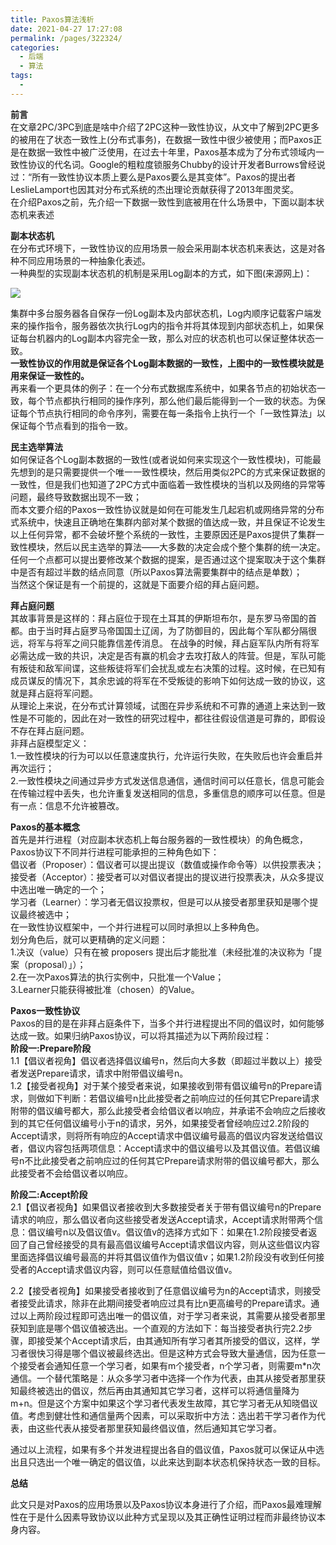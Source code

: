 ```yaml
---
title: Paxos算法浅析
date: 2021-04-27 17:27:08
permalink: /pages/322324/
categories:
  - 后端
  - 算法
tags:
  - 
---
```

**前言**  
在文章2PC/3PC到底是啥中介绍了2PC这种一致性协议，从文中了解到2PC更多的被用在了状态一致性上(分布式事务)，在数据一致性中很少被使用；而Paxos正是在数据一致性中被广泛使用，在过去十年里，Paxos基本成为了分布式领域内一致性协议的代名词。Google的粗粒度锁服务Chubby的设计开发者Burrows曾经说过：“所有一致性协议本质上要么是Paxos要么是其变体”。Paxos的提出者LeslieLamport也因其对分布式系统的杰出理论贡献获得了2013年图灵奖。  
在介绍Paxos之前，先介绍一下数据一致性到底被用在什么场景中，下面以副本状态机来表述

**副本状态机**  
在分布式环境下，一致性协议的应用场景一般会采用副本状态机来表达，这是对各种不同应用场景的一种抽象化表述。  
一种典型的实现副本状态机的机制是采用Log副本的方式，如下图(来源网上)：

![](https://static.oschina.net/uploads/space/2016/1217/161601_jKl0_159239.png)

集群中多台服务器各自保存一份Log副本及内部状态机，Log内顺序记载客户端发来的操作指令，服务器依次执行Log内的指令并将其体现到内部状态机上，如果保证每台机器内的Log副本内容完全一致，那么对应的状态机也可以保证整体状态一致。  
**一致性协议的作用就是保证各个Log副本数据的一致性，上图中的一致性模块就是用来保证一致性的。**  
再来看一个更具体的例子：在一个分布式数据库系统中，如果各节点的初始状态一致，每个节点都执行相同的操作序列，那么他们最后能得到一个一致的状态。为保证每个节点执行相同的命令序列，需要在每一条指令上执行一个「一致性算法」以保证每个节点看到的指令一致。

**民主选举算法**  
如何保证各个Log副本数据的一致性(或者说如何来实现这个一致性模块)，可能最先想到的是只需要提供一个唯一一致性模块，然后用类似2PC的方式来保证数据的一致性，但是我们也知道了2PC方式中面临着一致性模块的当机以及网络的异常等问题，最终导致数据出现不一致；  
而本文要介绍的Paxos一致性协议就是如何在可能发生几起宕机或网络异常的分布式系统中，快速且正确地在集群内部对某个数据的值达成一致，并且保证不论发生以上任何异常，都不会破坏整个系统的一致性，主要原因还是Paxos提供了集群一致性模块，然后以民主选举的算法——大多数的决定会成个整个集群的统一决定。任何一个点都可以提出要修改某个数据的提案，是否通过这个提案取决于这个集群中是否有超过半数的结点同意（所以Paxos算法需要集群中的结点是单数）；  
当然这个保证是有一个前提的，这就是下面要介绍的拜占庭问题。

**拜占庭问题**  
其故事背景是这样的：拜占庭位于现在土耳其的伊斯坦布尔，是东罗马帝国的首都。由于当时拜占庭罗马帝国国土辽阔，为了防御目的，因此每个军队都分隔很远，将军与将军之间只能靠信差传消息。 在战争的时候，拜占庭军队内所有将军必需达成一致的共识，决定是否有赢的机会才去攻打敌人的阵营。但是，军队可能有叛徒和敌军间谍，这些叛徒将军们会扰乱或左右决策的过程。这时候，在已知有成员谋反的情况下，其余忠诚的将军在不受叛徒的影响下如何达成一致的协议，这就是拜占庭将军问题。  
从理论上来说，在分布式计算领域，试图在异步系统和不可靠的通道上来达到一致性是不可能的，因此在对一致性的研究过程中，都往往假设信道是可靠的，即假设不存在拜占庭问题。  
非拜占庭模型定义：  
1.一致性模块的行为可以以任意速度执行，允许运行失败，在失败后也许会重启并再次运行；  
2.一致性模块之间通过异步方式发送信息通信，通信时间可以任意长，信息可能会在传输过程中丢失，也允许重复发送相同的信息，多重信息的顺序可以任意。但是有一点：信息不允许被篡改。

**Paxos的基本概念**  
首先是并行进程（对应副本状态机上每台服务器的一致性模块）的角色概念，Paxos协议下不同并行进程可能承担的三种角色如下：  
倡议者（Proposer）：倡议者可以提出提议（数值或操作命令等）以供投票表决；  
接受者（Acceptor）：接受者可以对倡议者提出的提议进行投票表决，从众多提议中选出唯一确定的一个；  
学习者（Learner）：学习者无倡议投票权，但是可以从接受者那里获知是哪个提议最终被选中；  
在一致性协议框架中，一个并行进程可以同时承担以上多种角色。  
划分角色后，就可以更精确的定义问题：  
1.决议（value）只有在被 proposers 提出后才能批准（未经批准的决议称为「提案（proposal）」）；  
2.在一次Paxos算法的执行实例中，只批准一个Value；  
3.Learner只能获得被批准（chosen）的Value。

**Paxos一致性协议**  
Paxos的目的是在非拜占庭条件下，当多个并行进程提出不同的倡议时，如何能够达成一致。如果归纳Paxos协议，可以将其描述为以下两阶段过程：  
**阶段一:Prepare阶段**  
1.1【倡议者视角】倡议者选择倡议编号n，然后向大多数（即超过半数以上）接受者发送Prepare请求，请求中附带倡议编号n。  
1.2【接受者视角】对于某个接受者来说，如果接收到带有倡议编号n的Prepare请求，则做如下判断：若倡议编号n比此接受者之前响应过的任何其它Prepare请求附带的倡议编号都大，那么此接受者会给倡议者以响应，并承诺不会响应之后接收到的其它任何倡议编号小于n的请求，另外，如果接受者曾经响应过2.2阶段的Accept请求，则将所有响应的Accept请求中倡议编号最高的倡议内容发送给倡议者，倡议内容包括两项信息：Accept请求中的倡议编号以及其倡议值。若倡议编号n不比此接受者之前响应过的任何其它Prepare请求附带的倡议编号都大，那么此接受者不会给倡议者以响应。

**阶段二:Accept阶段**  
2.1【倡议者视角】如果倡议者接收到大多数接受者关于带有倡议编号n的Prepare请求的响应，那么倡议者向这些接受者发送Accept请求，Accept请求附带两个信息：倡议编号n以及倡议值v。倡议值v的选择方式如下：如果在1.2阶段接受者返回了自己曾经接受的具有最高倡议编号Accept请求倡议内容，则从这些倡议内容里面选择倡议编号最高的并将其倡议值作为倡议值v；如果1.2阶段没有收到任何接受者的Accept请求倡议内容，则可以任意赋值给倡议值v。

2.2【接受者视角】如果接受者接收到了任意倡议编号为n的Accept请求，则接受者接受此请求，除非在此期间接受者响应过具有比n更高编号的Prepare请求。通过以上两阶段过程即可选出唯一的倡议值，对于学习者来说，其需要从接受者那里获知到底是哪个倡议值被选出。一个直观的方法如下：每当接受者执行完2.2步骤，即接受某个Accept请求后，由其通知所有学习者其所接受的倡议，这样，学习者很快习得是哪个倡议被最终选出。但是这种方式会导致大量通信，因为任意一个接受者会通知任意一个学习者，如果有m个接受者，n个学习者，则需要m*n次通信。一个替代策略是：从众多学习者中选择一个作为代表，由其从接受者那里获知最终被选出的倡议，然后再由其通知其它学习者，这样可以将通信量降为m+n。但是这个方案中如果这个学习者代表发生故障，其它学习者无从知晓倡议值。考虑到健壮性和通信量两个因素，可以采取折中方法：选出若干学习者作为代表，由这些代表从接受者那里获知最终倡议值，然后通知其它学习者。

通过以上流程，如果有多个并发进程提出各自的倡议值，Paxos就可以保证从中选出且只选出一个唯一确定的倡议值，以此来达到副本状态机保持状态一致的目标。

**总结**

此文只是对Paxos的应用场景以及Paxos协议本身进行了介绍，而Paxos最难理解性在于是什么因素导致协议以此种方式呈现以及其正确性证明过程而非最终协议本身内容。